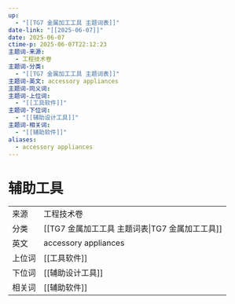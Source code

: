 ```yaml
---
up:
  - "[[TG7 金属加工工具 主题词表]]"
date-link: "[[2025-06-07]]"
date: 2025-06-07
ctime-p: 2025-06-07T22:12:23
主题词-来源:
  - 工程技术卷
主题词-分类:
  - "[[TG7 金属加工工具 主题词表]]"
主题词-英文: accessory appliances
主题词-同义词: 
主题词-上位词:
  - "[[工具软件]]"
主题词-下位词:
  - "[[辅助设计工具]]"
主题词-相关词:
  - "[[辅助软件]]"
aliases:
  - accessory appliances
---
```


# 辅助工具

| | |
| --- | --- |
| 来源 | 工程技术卷|
| 分类 | [[TG7 金属加工工具 主题词表\|TG7 金属加工工具]]|
| 英文 | accessory appliances |
| 上位词 | [[工具软件]]|
| 下位词 | [[辅助设计工具]]|
| 相关词 | [[辅助软件]]|

